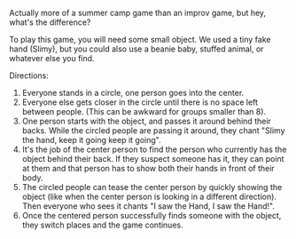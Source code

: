 Actually more of a summer camp game than an improv game, but hey, what's the difference?

To play this game, you will need some small object. We used a tiny fake hand (Slimy), but you could also use a beanie baby, stuffed animal, or whatever else you find.

Directions:
1. Everyone stands in a circle, one person goes into the center.
2. Everyone else gets closer in the circle until there is no space left between people. (This can be awkward for groups smaller than 8).
3. One person starts with the object, and passes it around behind their backs. While the circled people are passing it around, they chant "Slimy the hand, keep it going keep it going".
4. It's the job of the center person to find the person who currently has the object behind their back. If they suspect someone has it, they can point at them and that person has to show both their hands in front of their body.
5. The circled people can tease the center person by quickly showing the object (like when the center person is looking in a different direction). Then everyone who sees it chants "I saw the Hand, I saw the Hand!".
6. Once the centered person successfully finds someone with the object, they switch places and the game continues.

